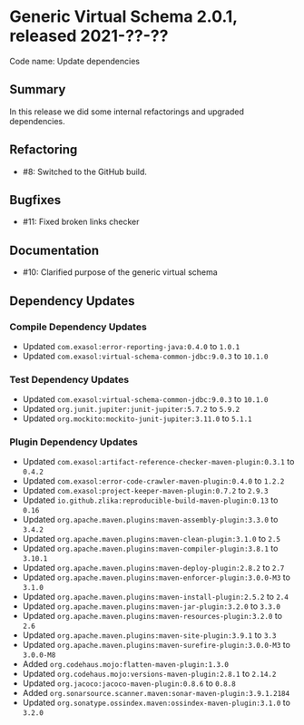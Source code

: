 # Generic Virtual Schema 2.0.1, released 2021-??-??

Code name: Update dependencies

## Summary

In this release we did some internal refactorings and upgraded dependencies.

## Refactoring

* #8: Switched to the GitHub build.

## Bugfixes

* #11: Fixed broken links checker

## Documentation

* #10: Clarified purpose of the generic virtual schema

## Dependency Updates

### Compile Dependency Updates

* Updated `com.exasol:error-reporting-java:0.4.0` to `1.0.1`
* Updated `com.exasol:virtual-schema-common-jdbc:9.0.3` to `10.1.0`

### Test Dependency Updates

* Updated `com.exasol:virtual-schema-common-jdbc:9.0.3` to `10.1.0`
* Updated `org.junit.jupiter:junit-jupiter:5.7.2` to `5.9.2`
* Updated `org.mockito:mockito-junit-jupiter:3.11.0` to `5.1.1`

### Plugin Dependency Updates

* Updated `com.exasol:artifact-reference-checker-maven-plugin:0.3.1` to `0.4.2`
* Updated `com.exasol:error-code-crawler-maven-plugin:0.4.0` to `1.2.2`
* Updated `com.exasol:project-keeper-maven-plugin:0.7.2` to `2.9.3`
* Updated `io.github.zlika:reproducible-build-maven-plugin:0.13` to `0.16`
* Updated `org.apache.maven.plugins:maven-assembly-plugin:3.3.0` to `3.4.2`
* Updated `org.apache.maven.plugins:maven-clean-plugin:3.1.0` to `2.5`
* Updated `org.apache.maven.plugins:maven-compiler-plugin:3.8.1` to `3.10.1`
* Updated `org.apache.maven.plugins:maven-deploy-plugin:2.8.2` to `2.7`
* Updated `org.apache.maven.plugins:maven-enforcer-plugin:3.0.0-M3` to `3.1.0`
* Updated `org.apache.maven.plugins:maven-install-plugin:2.5.2` to `2.4`
* Updated `org.apache.maven.plugins:maven-jar-plugin:3.2.0` to `3.3.0`
* Updated `org.apache.maven.plugins:maven-resources-plugin:3.2.0` to `2.6`
* Updated `org.apache.maven.plugins:maven-site-plugin:3.9.1` to `3.3`
* Updated `org.apache.maven.plugins:maven-surefire-plugin:3.0.0-M3` to `3.0.0-M8`
* Added `org.codehaus.mojo:flatten-maven-plugin:1.3.0`
* Updated `org.codehaus.mojo:versions-maven-plugin:2.8.1` to `2.14.2`
* Updated `org.jacoco:jacoco-maven-plugin:0.8.6` to `0.8.8`
* Added `org.sonarsource.scanner.maven:sonar-maven-plugin:3.9.1.2184`
* Updated `org.sonatype.ossindex.maven:ossindex-maven-plugin:3.1.0` to `3.2.0`
